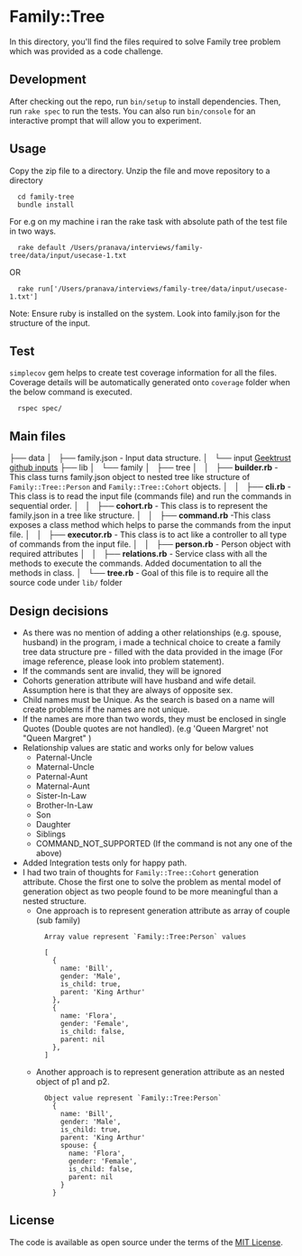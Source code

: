 # Family::Tree

 In this directory, you'll find the files required to solve Family tree problem which was provided as a code challenge.

## Development

After checking out the repo, run `bin/setup` to install dependencies. Then, run `rake spec` to run the tests. You can also run `bin/console` for an interactive prompt that will allow you to experiment.

## Usage

  Copy the zip file to a directory. Unzip the file and move repository to a directory

  ```
    cd family-tree
    bundle install
  ```

  For e.g on my machine i ran the rake task with absolute path of the test file in two ways.

  ```
    rake default /Users/pranava/interviews/family-tree/data/input/usecase-1.txt
  ```
  
  OR

  ```
    rake run['/Users/pranava/interviews/family-tree/data/input/usecase-1.txt']
  ```

  Note: Ensure ruby is installed on the system. Look into family.json for the structure of the input.

## Test

`simplecov` gem helps to create test coverage information for all the files. 
Coverage details will be automatically generated onto `coverage` folder when the below command is executed. 

```
  rspec spec/
```

## Main files

├── data
│   ├── family.json - Input data structure.
│   └── input [Geektrust github inputs]([https://link](https://github.com/geektrust/coding-problem-artefacts/blob/master/sample-io/Family/BD-IO-PS1/))
├── lib
│   └── family
│       ├── tree
│       │   ├── **builder.rb** - This class turns family.json object to nested tree like structure of `Family::Tree::Person` and `Family::Tree::Cohort` objects.
│       │   ├── **cli.rb** - This class is to read the input file (commands file) and run the commands in sequential order.
│       │   ├── **cohort.rb** - This class is to represent the family.json in a tree like structure.
│       │   ├── **command.rb** -This class exposes a class method which helps to parse the commands from the input file.
│       │   ├── **executor.rb** - This class is to act like a controller to all type of commands from the input file.
│       │   ├── **person.rb** - Person object with required attributes
│       │   ├── **relations.rb** - Service class with all the methods to execute the commands. Added documentation to all the methods in class.
│       └── **tree.rb** - Goal of this file is to require all the source code under `lib/` folder

## Design decisions

- As there was no mention of adding a other relationships (e.g. spouse, husband) in the program, i made a technical choice to create a family tree data structure pre - filled with the data provided in the image (For image reference, please look into problem statement).
- If the commands sent are invalid, they will be ignored
- Cohorts generation attribute will have husband and wife detail. Assumption here is that they are always of opposite sex.
- Child names must be Unique. As the search is based on a name will create problems if the names are not unique.
- If the names are more than two words, they must be enclosed in single Quotes (Double quotes are not handled). (e.g 'Queen Margret' not "Queen Margret" )
- Relationship values are static and works only for below values
  - Paternal-Uncle
  - Maternal-Uncle
  - Paternal-Aunt
  - Maternal-Aunt
  - Sister-In-Law
  - Brother-In-Law
  - Son
  - Daughter
  - Siblings
  - COMMAND_NOT_SUPPORTED (If the command is not any one of the above)
- Added Integration tests only for happy path.
- I had two train of thoughts for `Family::Tree::Cohort` generation attribute. Chose the first one to solve the problem as mental model of generation object as two people found to be more meaningful than a nested structure.
  - One approach is to represent generation attribute as array of couple (sub family)
    ```
      Array value represent `Family::Tree:Person` values

      [
        {
          name: 'Bill',
          gender: 'Male',
          is_child: true,
          parent: 'King Arthur'
        },
        {
          name: 'Flora',
          gender: 'Female',
          is_child: false,
          parent: nil
        },
      ]
    ```
  - Another approach is to represent generation attribute as an nested object of p1 and p2. 
    ```
      Object value represent `Family::Tree:Person` 
        {
          name: 'Bill',
          gender: 'Male',
          is_child: true,
          parent: 'King Arthur'
          spouse: {
            name: 'Flora',
            gender: 'Female',
            is_child: false,
            parent: nil
          }
        }
    ```

## License

The code is available as open source under the terms of the [MIT License](https://opensource.org/licenses/MIT).